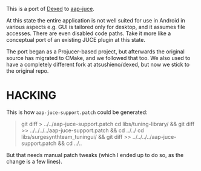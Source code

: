 This is a port of [Dexed](https://github.com/asb2m10/dexed) to [aap-juce](https://github.com/atsushieno/aap-juce).

At this state the entire application is not well suited for use in Android in various aspects e.g. GUI is tailored only for desktop, and it assumes file accesses. There are even disabled code paths. Take it more like a conceptual port of an existing JUCE plugin at this state.

The port began as a Projucer-based project, but afterwards the original source has migrated to CMake, and we followed that too. We also used to have a completely different fork at atsushieno/dexed, but now we stick to the original repo.

# HACKING

This is how `aap-juce-support.patch` could be generated:

> git diff > ../../aap-juce-support.patch
> cd libs/tuning-library/ && git diff >> ../../../../aap-juce-support.patch && cd ../../
> cd libs/surgesynthteam_tuningui/ && git diff >> ../../../../aap-juce-support.patch && cd ../..

But that needs manual patch tweaks (which I ended up to do so, as the change is a few lines).
